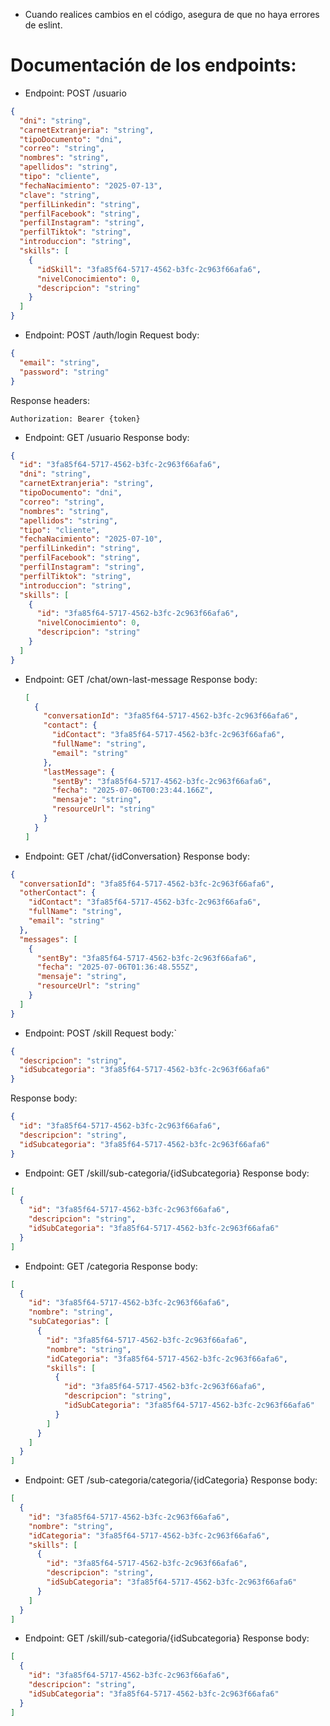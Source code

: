 - Cuando realices cambios en el código, asegura de que no haya errores de eslint.

# Documentación de los endpoints:

- Endpoint: POST /usuario

```json
{
  "dni": "string",
  "carnetExtranjeria": "string",
  "tipoDocumento": "dni",
  "correo": "string",
  "nombres": "string",
  "apellidos": "string",
  "tipo": "cliente",
  "fechaNacimiento": "2025-07-13",
  "clave": "string",
  "perfilLinkedin": "string",
  "perfilFacebook": "string",
  "perfilInstagram": "string",
  "perfilTiktok": "string",
  "introduccion": "string",
  "skills": [
    {
      "idSkill": "3fa85f64-5717-4562-b3fc-2c963f66afa6",
      "nivelConocimiento": 0,
      "descripcion": "string"
    }
  ]
}
```

- Endpoint: POST /auth/login
  Request body:

```json
{
  "email": "string",
  "password": "string"
}
```

Response headers:

```http
Authorization: Bearer {token}
```

- Endpoint: GET /usuario
  Response body:

```json
{
  "id": "3fa85f64-5717-4562-b3fc-2c963f66afa6",
  "dni": "string",
  "carnetExtranjeria": "string",
  "tipoDocumento": "dni",
  "correo": "string",
  "nombres": "string",
  "apellidos": "string",
  "tipo": "cliente",
  "fechaNacimiento": "2025-07-10",
  "perfilLinkedin": "string",
  "perfilFacebook": "string",
  "perfilInstagram": "string",
  "perfilTiktok": "string",
  "introduccion": "string",
  "skills": [
    {
      "id": "3fa85f64-5717-4562-b3fc-2c963f66afa6",
      "nivelConocimiento": 0,
      "descripcion": "string"
    }
  ]
}
```

- Endpoint: GET /chat/own-last-message
  Response body:

  ```json
  [
    {
      "conversationId": "3fa85f64-5717-4562-b3fc-2c963f66afa6",
      "contact": {
        "idContact": "3fa85f64-5717-4562-b3fc-2c963f66afa6",
        "fullName": "string",
        "email": "string"
      },
      "lastMessage": {
        "sentBy": "3fa85f64-5717-4562-b3fc-2c963f66afa6",
        "fecha": "2025-07-06T00:23:44.166Z",
        "mensaje": "string",
        "resourceUrl": "string"
      }
    }
  ]
  ```

- Endpoint: GET /chat/{idConversation}
  Response body:

```json
{
  "conversationId": "3fa85f64-5717-4562-b3fc-2c963f66afa6",
  "otherContact": {
    "idContact": "3fa85f64-5717-4562-b3fc-2c963f66afa6",
    "fullName": "string",
    "email": "string"
  },
  "messages": [
    {
      "sentBy": "3fa85f64-5717-4562-b3fc-2c963f66afa6",
      "fecha": "2025-07-06T01:36:48.555Z",
      "mensaje": "string",
      "resourceUrl": "string"
    }
  ]
}
```

- Endpoint: POST /skill
  Request body:`

```json
{
  "descripcion": "string",
  "idSubcategoria": "3fa85f64-5717-4562-b3fc-2c963f66afa6"
}
```

Response body:

```json
{
  "id": "3fa85f64-5717-4562-b3fc-2c963f66afa6",
  "descripcion": "string",
  "idSubcategoria": "3fa85f64-5717-4562-b3fc-2c963f66afa6"
}
```

- Endpoint: GET /skill/sub-categoria/{idSubcategoria}
  Response body:

```json
[
  {
    "id": "3fa85f64-5717-4562-b3fc-2c963f66afa6",
    "descripcion": "string",
    "idSubCategoria": "3fa85f64-5717-4562-b3fc-2c963f66afa6"
  }
]
```

- Endpoint: GET /categoria
  Response body:

```json
[
  {
    "id": "3fa85f64-5717-4562-b3fc-2c963f66afa6",
    "nombre": "string",
    "subCategorias": [
      {
        "id": "3fa85f64-5717-4562-b3fc-2c963f66afa6",
        "nombre": "string",
        "idCategoria": "3fa85f64-5717-4562-b3fc-2c963f66afa6",
        "skills": [
          {
            "id": "3fa85f64-5717-4562-b3fc-2c963f66afa6",
            "descripcion": "string",
            "idSubCategoria": "3fa85f64-5717-4562-b3fc-2c963f66afa6"
          }
        ]
      }
    ]
  }
]
```

- Endpoint: GET /sub-categoria/categoria/{idCategoria}
  Response body:

```json
[
  {
    "id": "3fa85f64-5717-4562-b3fc-2c963f66afa6",
    "nombre": "string",
    "idCategoria": "3fa85f64-5717-4562-b3fc-2c963f66afa6",
    "skills": [
      {
        "id": "3fa85f64-5717-4562-b3fc-2c963f66afa6",
        "descripcion": "string",
        "idSubCategoria": "3fa85f64-5717-4562-b3fc-2c963f66afa6"
      }
    ]
  }
]
```

- Endpoint: GET /skill/sub-categoria/{idSubcategoria}
  Response body:

```json
[
  {
    "id": "3fa85f64-5717-4562-b3fc-2c963f66afa6",
    "descripcion": "string",
    "idSubCategoria": "3fa85f64-5717-4562-b3fc-2c963f66afa6"
  }
]
```

